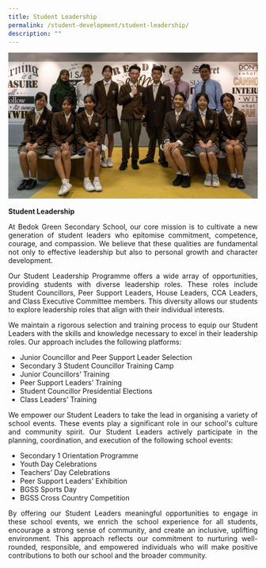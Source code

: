 ```yaml
---
title: Student Leadership
permalink: /student-development/student-leadership/
description: ""
---
```

![](/images/student%20councillors.png)

**Student Leadership**

<p style="text-align:justify">At Bedok Green Secondary School, our core mission is to cultivate a new generation of student leaders who epitomise  commitment, competence, courage, and compassion. We believe that these qualities are fundamental not only to effective leadership but also to personal growth and character development.<br></p>

<p style="text-align:justify">Our Student Leadership Programme offers a wide array of opportunities, providing students with diverse leadership roles. These roles include Student Councillors, Peer Support Leaders, House Leaders, CCA Leaders, and Class Executive Committee members. This diversity allows our students to explore leadership roles that align with their individual interests.<br>

</p><p style="text-align:justify">We maintain a rigorous selection and training process to equip our Student Leaders with the skills and knowledge necessary to excel in their leadership roles. Our approach includes the following platforms:<br>
	
* Junior Councillor and Peer Support Leader Selection
* Secondary 3 Student Councillor Training Camp
* Junior Councillors’ Training
* Peer Support Leaders’ Training
* Student Councillor Presidential Elections
* Class Leaders’ Training

</p><p style="text-align:justify">We empower our Student Leaders to take the lead in organising a variety of school events. These events play a significant role in our school's culture and community spirit. Our Student Leaders actively participate in the planning, coordination, and execution of the following school events:<br>
	
* Secondary 1 Orientation Programme
* Youth Day Celebrations
* Teachers’ Day Celebrations
* Peer Support Leaders’ Exhibition
* BGSS Sports Day
* BGSS Cross Country Competition

</p><p style="text-align:justify">By offering our Student Leaders meaningful opportunities to engage in these school events, we enrich the school experience for all students, encourage a strong sense of community, and create an inclusive, uplifting environment. This approach reflects our commitment to nurturing well-rounded, responsible, and empowered individuals who will make positive contributions to both our school and the broader community.</p>